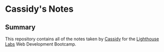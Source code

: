 # Cassidy's Notes

## Summary

This repository contains all of the notes taken by [Cassidy](https://github.com/cassidyq) for the [Lighthouse Labs](https://www.lighthouselabs.ca/) Web Development Bootcamp.